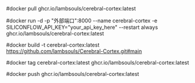 #docker pull ghcr.io/lambsouls/cerebral-cortex:latest

#docker run -d -p "外部端口":8000 --name cerebral-cortex -e SILICONFLOW_API_KEY="your_api_key_here" --restart always ghcr.io/lambsouls/cerebral-cortex:latest



#docker build -t cerebral-cortex:latest https://github.com/lambsouls/Cerebral-Cortex.git#main

#docker tag cerebral-cortex:latest ghcr.io/lambsouls/cerebral-cortex:latest

#docker push ghcr.io/lambsouls/cerebral-cortex:latest
